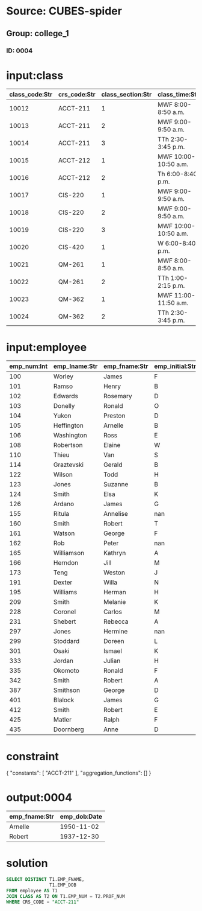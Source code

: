 # Source: CUBES-spider
## Group: college_1
### ID: 0004

# input:class

| class_code:Str | crs_code:Str | class_section:Str | class_time:Str | class_room:Str | prof_num:Int |
|---|---|---|---|---|---|
| 10012 | ACCT-211 | 1 | MWF 8:00-8:50 a.m. | BUS311 | 105 |
| 10013 | ACCT-211 | 2 | MWF 9:00-9:50 a.m. | BUS200 | 105 |
| 10014 | ACCT-211 | 3 | TTh 2:30-3:45 p.m. | BUS252 | 342 |
| 10015 | ACCT-212 | 1 | MWF 10:00-10:50 a.m. | BUS311 | 301 |
| 10016 | ACCT-212 | 2 | Th 6:00-8:40 p.m. | BUS252 | 301 |
| 10017 | CIS-220 | 1 | MWF 9:00-9:50 a.m. | KLR209 | 228 |
| 10018 | CIS-220 | 2 | MWF 9:00-9:50 a.m. | KLR211 | 114 |
| 10019 | CIS-220 | 3 | MWF 10:00-10:50 a.m. | KLR209 | 228 |
| 10020 | CIS-420 | 1 | W 6:00-8:40 p.m. | KLR209 | 162 |
| 10021 | QM-261 | 1 | MWF 8:00-8:50 a.m. | KLR200 | 114 |
| 10022 | QM-261 | 2 | TTh 1:00-2:15 p.m. | KLR200 | 114 |
| 10023 | QM-362 | 1 | MWF 11:00-11:50 a.m. | KLR200 | 162 |
| 10024 | QM-362 | 2 | TTh 2:30-3:45 p.m. | KLR200 | 162 |

# input:employee

| emp_num:Int | emp_lname:Str | emp_fname:Str | emp_initial:Str | emp_jobcode:Str | emp_hiredate:Date | emp_dob:Date |
|---|---|---|---|---|---|---|
| 100 | Worley | James | F | CUST | 1978-02-23 | 1950-06-12 |
| 101 | Ramso | Henry | B | CUST | 1994-11-15 | 1961-11-02 |
| 102 | Edwards | Rosemary | D | TECH | 1990-07-23 | 1953-07-03 |
| 103 | Donelly | Ronald | O | PROF | 1987-07-01 | 1952-10-02 |
| 104 | Yukon | Preston | D | PROF | 1992-05-01 | 1948-02-23 |
| 105 | Heffington | Arnelle | B | PROF | 1991-07-01 | 1950-11-02 |
| 106 | Washington | Ross | E | PROF | 1976-08-01 | 1941-03-04 |
| 108 | Robertson | Elaine | W | TECH | 1983-10-18 | 1961-06-20 |
| 110 | Thieu | Van | S | PROF | 1989-08-01 | 1951-08-12 |
| 114 | Graztevski | Gerald | B | PROF | 1978-08-01 | 1939-03-18 |
| 122 | Wilson | Todd | H | CUST | 1990-11-06 | 1966-10-19 |
| 123 | Jones | Suzanne | B | TECH | 1994-01-05 | 1967-12-30 |
| 124 | Smith | Elsa | K | CLRK | 1982-12-16 | 1943-09-13 |
| 126 | Ardano | James | G | CLRK | 1994-10-01 | 1970-03-12 |
| 155 | Ritula | Annelise | nan | PROF | 1990-08-01 | 1957-05-24 |
| 160 | Smith | Robert | T | PROF | 1992-08-01 | 1955-06-19 |
| 161 | Watson | George | F | CUST | 1994-11-01 | 1962-10-02 |
| 162 | Rob | Peter | nan | PROF | 1981-08-01 | 1940-06-20 |
| 165 | Williamson | Kathryn | A | CLRK | 1992-06-15 | 1968-11-17 |
| 166 | Herndon | Jill | M | TECH | 1990-08-18 | 1965-08-29 |
| 173 | Teng | Weston | J | TECH | 1980-07-15 | 1951-11-17 |
| 191 | Dexter | Willa | N | PROF | 1984-08-01 | 1953-05-17 |
| 195 | Williams | Herman | H | PROF | 1988-08-01 | 1955-11-19 |
| 209 | Smith | Melanie | K | PROF | 1983-08-01 | 1946-05-24 |
| 228 | Coronel | Carlos | M | PROF | 1988-08-01 | 1949-05-16 |
| 231 | Shebert | Rebecca | A | CUST | 1994-02-21 | 1963-02-27 |
| 297 | Jones | Hermine | nan | PROF | 1985-01-01 | 1950-07-04 |
| 299 | Stoddard | Doreen | L | PROF | 1994-08-01 | 1960-04-25 |
| 301 | Osaki | Ismael | K | PROF | 1989-08-01 | 1952-05-25 |
| 333 | Jordan | Julian | H | TECH | 1991-04-23 | 1968-07-16 |
| 335 | Okomoto | Ronald | F | PROF | 1975-08-01 | 1944-03-03 |
| 342 | Smith | Robert | A | PROF | 1978-08-01 | 1937-12-30 |
| 387 | Smithson | George | D | PROF | 1982-08-01 | 1948-10-01 |
| 401 | Blalock | James | G | PROF | 1981-08-01 | 1945-03-15 |
| 412 | Smith | Robert | E | CUST | 1985-06-24 | 1963-09-25 |
| 425 | Matler | Ralph | F | PROF | 1995-08-01 | 1973-12-02 |
| 435 | Doornberg | Anne | D | PROF | 1992-08-01 | 1963-10-02 |

# constraint

{
  "constants": [
    "ACCT-211"
  ],
  "aggregation_functions": []
}

# output:0004

| emp_fname:Str | emp_dob:Date |
|---|---|
| Arnelle | 1950-11-02 |
| Robert | 1937-12-30 |

# solution

```sql
SELECT DISTINCT T1.EMP_FNAME,
                T1.EMP_DOB
FROM employee AS T1
JOIN CLASS AS T2 ON T1.EMP_NUM = T2.PROF_NUM
WHERE CRS_CODE = "ACCT-211"
```
